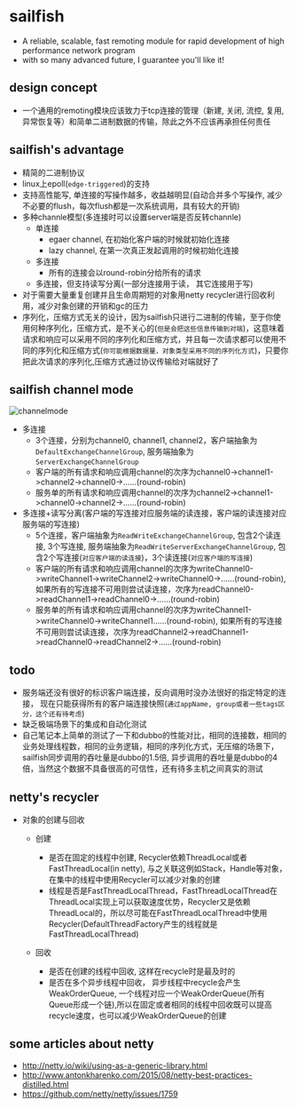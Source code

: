 # sailfish
* A reliable, scalable, fast remoting module for rapid development of high performance network program
* with so many advanced future,  I guarantee you'll like it!


## design concept
* 一个通用的remoting模块应该致力于tcp连接的管理（新建, 关闭, 流控, 复用, 异常恢复等）和简单二进制数据的传输，除此之外不应该再承担任何责任

## sailfish's advantage
* 精简的二进制协议
* linux上epoll(`edge-triggered`)的支持
* 支持高性能写, 单连接的写操作越多，收益越明显(自动合并多个写操作, 减少不必要的flush，每次flush都是一次系统调用，具有较大的开销)
* 多种channle模型(多连接时可以设置server端是否反转channle)
    * 单连接
        * egaer channel, 在初始化客户端的时候就初始化连接
        * lazy channel, 在第一次真正发起调用的时候初始化连接
    * 多连接
        * 所有的连接会以round-robin分给所有的请求
    * 多连接，但支持读写分离(一部分连接用于读， 其它连接用于写)
* 对于需要大量重复创建并且生命周期短的对象用netty recycler进行回收利用，减少对象创建的开销和gc的压力
* 序列化，压缩方式无关的设计，因为sailfish只进行二进制的传输，至于你使用何种序列化，压缩方式，是不关心的(`但是会把这些信息传输到对端`)，这意味着请求和响应可以采用不同的序列化和压缩方式，并且每一次请求都可以使用不同的序列化和压缩方式(`你可能根据数据量，对象类型采用不同的序列化方式`)，只要你把此次请求的序列化,压缩方式通过协议传输给对端就好了


## sailfish channel mode
![channelmode](http://photocdn.sohu.com/20161203/Img474811796.jpeg)

* 多连接
    * 3个连接，分别为channel0, channel1, channel2，客户端抽象为`DefaultExchangeChannelGroup`, 服务端抽象为`ServerExchangeChannelGroup`  
    * 客户端的所有请求和响应调用channel的次序为channel0->channel1->channel2->channel0->......(round-robin)
    * 服务单的所有请求和响应调用channel的次序为channel2->channel1->channel0->channel2->......(round-robin)
* 多连接+读写分离(客户端的写连接对应服务端的读连接，客户端的读连接对应服务端的写连接)
    * 5个连接，客户端抽象为`ReadWriteExchangeChannelGroup`, 包含2个读连接, 3个写连接, 服务端抽象为`ReadWriteServerExchangeChannelGroup`, 包含2个写连接(`对应客户端的读连接`)，3个读连接(`对应客户端的写连接`)
    * 客户端的所有请求和响应调用channel的次序为writeChannel0->writeChannel1->writeChannel2->writeChannel0->......(round-robin), 如果所有的写连接不可用则尝试读连接，次序为readChannel0->readChannel1->readChannel0->......(round-robin)
    * 服务单的所有请求和响应调用channel的次序为writeChannel1->writeChannel0->writeChannel1......(round-robin), 如果所有的写连接不可用则尝试读连接，次序为readChannel2->readChannel1->readChannel0->readChannel2->......(round-robin)


## todo
* 服务端还没有很好的标识客户端连接，反向调用时没办法很好的指定特定的连接， 现在只能获得所有的客户端连接快照(`通过appName, group或者一些tags区分，这个还有待考虑`)
* 缺乏极端场景下的集成和自动化测试
* 自己笔记本上简单的测试了一下和dubbo的性能对比，相同的连接数，相同的业务处理线程数，相同的业务逻辑，相同的序列化方式，无压缩的场景下，sailfish同步调用的吞吐量是dubbo的1.5倍, 异步调用的吞吐量是dubbo的4倍，当然这个数据不具备很高的可信性，还有待多主机之间真实的测试


## netty's recycler
* 对象的创建与回收
    * 创建
        * 是否在固定的线程中创建, Recycler依赖ThreadLocal或者FastThreadLocal(in netty), 与之关联这例如Stack，Handle等对象，在集中的线程中使用Recycler可以减少对象的创建
        * 线程是否是FastThreadLocalThread，FastThreadLocalThread在ThreadLocal实现上可以获取速度优势，Recycler又是依赖ThreadLocal的，所以尽可能在FastThreadLocalThread中使用Recycler(DefaultThreadFactory产生的线程就是FastThreadLocalThread)

    * 回收
        * 是否在创建的线程中回收, 这样在recycle时是最及时的
        * 是否在多个异步线程中回收， 异步线程中recycle会产生WeakOrderQueue, 一个线程对应一个WeakOrderQueue(所有Queue形成一个链),所以在固定或者相同的线程中回收既可以提高recycle速度，也可以减少WeakOrderQueue的创建
 
## some articles about netty 
* http://netty.io/wiki/using-as-a-generic-library.html
* http://www.antonkharenko.com/2015/08/netty-best-practices-distilled.html
* https://github.com/netty/netty/issues/1759